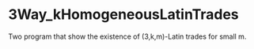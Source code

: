 # 3Way_kHomogeneousLatinTrades
Two program that show the existence of (3,k,m)-Latin trades for small m.
